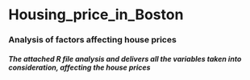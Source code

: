 # Housing_price_in_Boston
### Analysis of factors affecting house prices

##### The attached R file analysis and delivers all the variables taken into consideration, affecting the house prices
